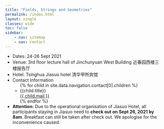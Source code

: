 ```yaml
---
title: "Fields, Strings and Geometries"
permalink: /index.html
layout: single
classes: wide
toc: false
sidebar:
    - nav: sitemap
    - nav: contact
---
```


* Dates: 24-26 Sept 2021
* Venue: 3rd floor lecture hall of Jinchunyuan West Building 近春园西楼三楼报告厅
* Hotel: Tsinghua Jiasuo hotel 清华甲所宾馆
* Contact Information
    <ul>
        {% for child in site.data.navigation.contact[0].children %}
            <li>
            <div>{{child.title}}</div>
            <a href="mailto:{{ child.mail }}">{{ child.mail }}</a>
            </li>
        {% endfor %}
    </ul>
* __Attention:__ Due to the operational organisation of Jiasuo Hotel, all participants staying in Jiasuo need to __check out on Sept 26, 2021 by 8am__. Breakfast can still be taken after check out. We apologise for the inconvenience caused.
